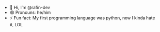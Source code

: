 - 👋 Hi, I’m @rafin-dev
- 😄 Pronouns: he/him
- ⚡ Fun fact: My first programming language was python, now I kinda hate it, LOL
